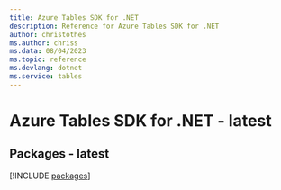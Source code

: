 ```yaml
---
title: Azure Tables SDK for .NET
description: Reference for Azure Tables SDK for .NET
author: christothes
ms.author: chriss
ms.data: 08/04/2023
ms.topic: reference
ms.devlang: dotnet
ms.service: tables
---
```

# Azure Tables SDK for .NET - latest
## Packages - latest
[!INCLUDE [packages](tables-index.md)]